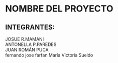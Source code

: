 # NOMBRE DEL PROYECTO



## INTEGRANTES:

JOSUE R.MAMANI  
ANTONELLA P.PAREDES  
JUAN ROMÁN PUCA  
fernando jose farfan
 María Victoria Sueldo

